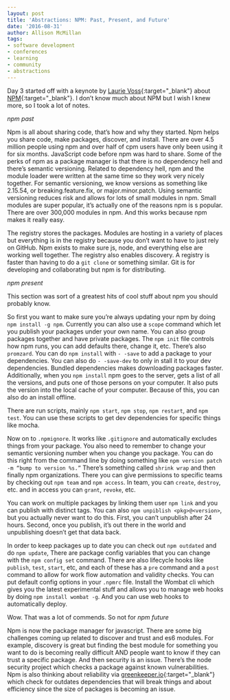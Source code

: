 ```yaml
---
layout: post
title: 'Abstractions: NPM: Past, Present, and Future'
date: '2016-08-31'
author: Allison McMillan
tags:
- software development
- conferences
- learning
- community
- abstractions
---
```


Day 3 started off with a keynote by [Laurie Voss](https://twitter.com/seldo){:target="_blank"} about [NPM](http://slides.com/seldo/abstractions-npm#/){:target="_blank"}. I don’t know much about NPM but I wish I knew more, so I took a lot of notes.

_npm past_

Npm is all about sharing code, that’s how and why they started. Npm helps you share code, make packages, discover, and install. There are over 4.5 million people using npm and over half of cpm users have only been using it for six months. JavaScript code before npm was hard to share. Some of the perks of npm as a package manager is that there is no dependency hell and there’s semantic versioning. Related to dependency hell, npm and the module loader were written at the same time so they work very nicely together. For semantic versioning, we know versions as something like 2.15.54, or breaking.feature.fix, or major.minor.patch. Using semantic versioning reduces risk and allows for lots of small modules in npm. Small modules are super popular, it’s actually one of the reasons npm is s popular. There are over 300,000 modules in npm. And this works because npm makes it really easy.

The registry stores the packages. Modules are hosting in a variety of places but everything is in the registry because you don’t want to have to just rely on GitHub. Npm exists to make sure js, node, and everything else are working well together. The registry also enables discovery. A registry is faster than having to do a ```git clone``` or something similar. Git is for developing and collaborating but npm is for distributing.

_npm present_

This section was sort of a greatest hits of cool stuff about npm you should probably know.

So first you want to make sure you’re always updating your npm by doing ```npm install -g npm```. Currently you can also use a ```scope``` command which let you publish your packages under your own name. You can also group packages together and have private packages. The ```npm init``` file controls how npm runs, you can add defaults there, change it, etc. There’s also ```promzard```. You can do ```npm install``` with ```- -save``` to add a package to your dependencies. You can also do ```- -save-dev``` to only in stall it to your dev dependencies. Bundled dependencies makes downloading packages faster. Additionally, when you ```npm install``` npm goes to the server, gets a list of all the versions, and puts one of those persons on your computer. It also puts the version into the local cache of your computer. Because of this, you can also do an install offline.

There are run scripts, mainly ```npm start```, ```npm stop```, ```npm restart```, and ```npm test```. You can use these scripts to get dev dependencies for specific things like mocha.

Now on to ```.npmignore```. It works like ```.gitignore``` and automatically excludes things from your package. You also need to remember to change your semantic versioning number when you change you package. You can do this right from the command line by doing something like ```npm version patch -m “bump to version %s.”``` There’s something called ```shrink wrap``` and then finally npm organizations. There you can give permissions to specific teams by checking out ```npm team``` and ```npm access```. In team, you can ```create```, ```destroy```, etc. and in access you can ```grant```, ```revoke```, etc.

You can work on multiple packages by linking them user ```npm link``` and you can publish with distinct tags. You can also ```npm unpiblish <pkg>@<version>```, but you actually never want to do this. First, you can’t unpublish after 24 hours. Second, once you publish, it’s out there in the world and unpublishing doesn’t get that data back.

In order to keep packages up to date you can check out ```npm outdated``` and do ```npm update```, There are package config variables that you can change with the ```npm config set``` command. There are also lifecycle hooks like ```publish```, ```test```, ```start```, etc, and each of these has a ```pre``` command and a ```post``` command to allow for work flow automation and validity checks. You can put default config options in your ```.npmrc``` file. Install the Wombat cli which gives you the latest experimental stuff and allows you to manage web hooks by doing ```npm install wombat -g```. And you can use web hooks to automatically deploy.

Wow. That was a lot of commends. So not for
_npm future_

Npm is now the package manager for javascript. There are some big challenges coming up related to discover and trust and es6 modules. For example, discovery is great but finding the best module for something you want to do is becoming really difficult AND people want to know if they can trust a specific package. And then security is an issue. There’s the node security project which checks a package against known vulnerabilities. Npm is also thinking about reliability via [greenkeeper.io](https://greenkeeper.io/){:target="_blank"} which check for outdates dependencies that will break things and about efficiency since the size of packages is becoming an issue.
